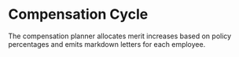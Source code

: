 # Compensation Cycle

The compensation planner allocates merit increases based on policy percentages and emits markdown letters for each employee.
